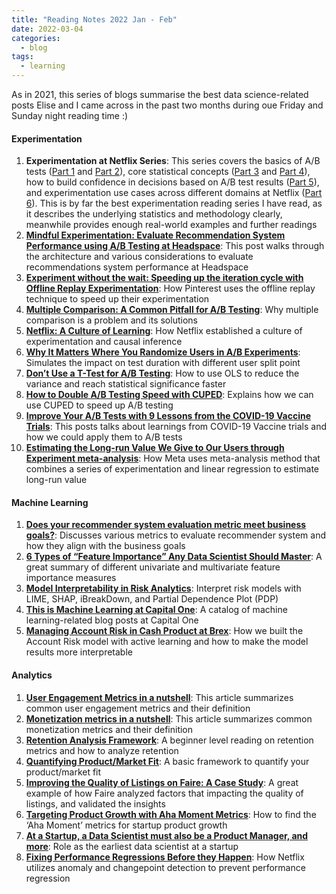 ```yaml
---
title: "Reading Notes 2022 Jan - Feb"
date: 2022-03-04
categories:
  - blog
tags:
  - learning
---
```


As in 2021, this series of blogs summarise the best data science-related posts Elise and I came across in the past two months during oue Friday and Sunday night reading time :)  

#### Experimentation  
1. **Experimentation at Netflix Series**: This series covers the basics of A/B tests ([Part 1](https://netflixtechblog.com/decision-making-at-netflix-33065fa06481) and [Part 2](https://netflixtechblog.com/what-is-an-a-b-test-b08cc1b57962)), core statistical concepts ([Part 3](https://netflixtechblog.com/interpreting-a-b-test-results-false-positives-and-statistical-significance-c1522d0db27a) and [Part 4](https://netflixtechblog.com/interpreting-a-b-test-results-false-negatives-and-power-6943995cf3a8)), how to build confidence in decisions based on A/B test results ([Part 5](https://netflixtechblog.com/building-confidence-in-a-decision-8705834e6fd8)), and experimentation use cases across different domains at Netflix ([Part 6](https://netflixtechblog.com/experimentation-is-a-major-focus-of-data-science-across-netflix-f67923f8e985)). This is by far the best experimentation reading series I have read, as it describes the underlying statistics and methodology clearly, meanwhile provides enough real-world examples and further readings  
2. [**Mindful Experimentation: Evaluate Recommendation System Performance using A/B Testing at Headspace**](https://medium.com/headspace-engineering/mindful-experimentation-evaluate-recommendation-system-performance-using-a-b-testing-at-headspace-3c8c05d0ae3b): This post walks through the architecture and various considerations to evaluate recommendations system performance at Headspace  
3. [**Experiment without the wait: Speeding up the iteration cycle with Offline Replay Experimentation**](https://medium.com/pinterest-engineering/experiment-without-the-wait-speeding-up-the-iteration-cycle-with-offline-replay-experimentation-7a4a95fa674b): How Pinterest uses the offline replay technique to speed up their experimentation  
4. [**Multiple Comparison: A Common Pitfall for A/B Testing**](https://towardsdatascience.com/multiple-comparison-a-common-pitfall-for-a-b-testing-d773f19a4a95): Why multiple comparison is a problem and its solutions  
5. [**Netflix: A Culture of Learning**](https://netflixtechblog.com/netflix-a-culture-of-learning-394bc7d0f94c): How Netflix established a culture of experimentation and causal inference  
6. [**Why It Matters Where You Randomize Users in A/B Experiments**](https://medium.com/@foundinblank/why-it-matters-where-you-randomize-users-in-a-b-experiments-5570c7585944): Simulates the impact on test duration with different user split point  
7. [**Don’t Use a T-Test for A/B Testing**](https://towardsdatascience.com/dont-use-a-t-test-for-a-b-testing-e4d2ef7ab9b6): How to use OLS to reduce the variance and reach statistical significance faster  
8. [**How to Double A/B Testing Speed with CUPED**](https://towardsdatascience.com/how-to-double-a-b-testing-speed-with-cuped-f80460825a90): Explains how we can use CUPED to speed up A/B testing  
9. [**Improve Your A/B Tests with 9 Lessons from the COVID-19 Vaccine Trials**](https://towardsdatascience.com/improve-your-a-b-tests-with-9-lessons-from-the-covid-19-vaccine-trials-8e270bf157d2): This posts talks about learnings from COVID-19 Vaccine trials and how we could apply them to A/B tests  
10. [**Estimating the Long-run Value We Give to Our Users through Experiment meta-analysis**](https://medium.com/@AnalyticsAtMeta/estimating-the-long-run-value-we-give-to-our-users-through-experiment-meta-analysis-6ddb9073b29b): How Meta uses meta-analysis method that combines a series of experimentation and linear regression to estimate long-run value  


#### Machine Learning  
1. [**Does your recommender system evaluation metric meet business goals?**](https://medium.com/@decisionscientist/does-your-recommender-system-evaluation-metric-meet-business-goals-99939065d37b): Discusses various metrics to evaluate recommender system and how they align with the business goals  
2. [**6 Types of “Feature Importance” Any Data Scientist Should Master**](https://towardsdatascience.com/6-types-of-feature-importance-any-data-scientist-should-master-1bfd566f21c9): A great summary of different univariate and multivariate feature importance measures  
3. [**Model Interpretability in Risk Analytics**](https://medium.com/@nusfintech.ml/model-interpretability-in-risk-analytics-de5ac053b648): Interpret risk models with LIME, SHAP, iBreakDown, and Partial Dependence Plot (PDP)  
4. [**This is Machine Learning at Capital One**](https://medium.com/capital-one-tech/this-is-machine-learning-at-capital-one-9329838cbcd0): A catalog of machine learning-related blog posts at Capital One  
5. [**Managing Account Risk in Cash Product at Brex**](https://medium.com/brexeng/managing-account-risk-in-cash-product-at-brex-8d8315cd91e4): How we built the Account Risk model with active learning and how to make the model results more interpretable  


#### Analytics  
1. [**User Engagement Metrics in a nutshell**](https://medium.com/@simba.sp18/user-engagement-metrics-in-a-nutshell-72031449d340): This article summarizes common user engagement metrics and their definition  
2. [**Monetization metrics in a nutshell**](https://medium.com/@simba.sp18/monetization-metrics-in-a-nutshell-bfeba326c0ab): This article summarizes common monetization metrics and their definition  
3. [**Retention Analysis Framework**](https://towardsdatascience.com/retention-analysis-framework-4eb62933e2b): A beginner level reading on retention metrics and how to analyze retention  
4. [**Quantifying Product/Market Fit**](https://productcoalition.com/quantifying-product-market-fit-9c19c4d902b1): A basic framework to quantify your product/market fit  
5. [**Improving the Quality of Listings on Faire: A Case Study**](https://craft.faire.com/improving-the-quality-of-listings-on-faire-a-case-study-9afffc80801c): A great example of how Faire analyzed factors that impacting the quality of listings, and validated the insights  
6. [**Targeting Product Growth with Aha Moment Metrics**](https://productcoalition.com/targeting-product-growth-with-aha-moment-metrics-1d3889afc2b7): How to find the ‘Aha Moment’ metrics for startup product growth  
7. [**At a Startup, a Data Scientist must also be a Product Manager, and more**](https://towardsdatascience.com/at-a-startup-a-data-scientist-must-also-be-a-product-manager-and-more-19f96d3ec380): Role as the earliest data scientist at a startup  
8. [**Fixing Performance Regressions Before they Happen**](https://netflixtechblog.com/fixing-performance-regressions-before-they-happen-eab2602b86fe): How Netflix utilizes anomaly and changepoint detection to prevent performance regression  


